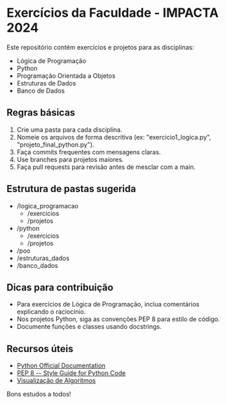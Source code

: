 # Exercícios da Faculdade - IMPACTA 2024

Este repositório contém exercícios e projetos para as disciplinas:
- Lógica de Programação
- Python
- Programação Orientada a Objetos
- Estruturas de Dados
- Banco de Dados

## Regras básicas
1. Crie uma pasta para cada disciplina.
2. Nomeie os arquivos de forma descritiva (ex: "exercicio1_logica.py", "projeto_final_python.py").
3. Faça commits frequentes com mensagens claras.
4. Use branches para projetos maiores.
5. Faça pull requests para revisão antes de mesclar com a main.

## Estrutura de pastas sugerida
- /logica_programacao
  -  /exercicios
  -  /projetos
- /python
   - /exercicios
   - /projetos
- /poo
- /estruturas_dados
- /banco_dados

## Dicas para contribuição
- Para exercícios de Lógica de Programação, inclua comentários explicando o raciocínio.
- Nos projetos Python, siga as convenções PEP 8 para estilo de código.
- Documente funções e classes usando docstrings.

## Recursos úteis
- [Python Official Documentation](https://docs.python.org/3/)
- [PEP 8 -- Style Guide for Python Code](https://www.python.org/dev/peps/pep-0008/)
- [Visualização de Algoritmos](https://visualgo.net/)

Bons estudos a todos!